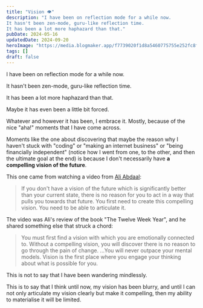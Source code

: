 ```yaml
---
title: "Vision 👁️"
description: "I have been on reflection mode for a while now.
It hasn't been zen-mode, guru-like reflection time.
It has been a lot more haphazard than that."
pubDate: 2024-05-16
updatedDate: 2024-09-20
heroImage: "https://media.blogmaker.app/f7739020f1d8a5460775755e252fc8fbc49acfbd.jpeg"
tags: []
draft: false
---
```


I have been on reflection mode for a while now.

It hasn't been zen-mode, guru-like reflection time.

It has been a lot more haphazard than that.

Maybe it has even been a little bit forced.

Whatever and however it has been, I embrace it. Mostly, because of the nice "aha!" moments that I have come across.

Moments like the one about discovering that maybe the reason why I haven't stuck with "coding" or "making an internet business" or "being financially independent" (notice how I went from one, to the other, and then the ultimate goal at the end) is because I don't necessarily have **a compelling vision of the future**.

This one came from watching a video from [Ali Abdaal](https://youtu.be/nIv1J5O15To?si=lAtM_0DEkUPN5kwx):

> If you don't have a vision of the future which is significantly better than your current state, there is no reason for you to act in a way that pulls you towards that future. You first need to create this compelling vision. You need to be able to articulate it.

The video was Ali's review of the book "The Twelve Week Year", and he shared something else that struck a chord:

> You must first find a vision with which you are emotionally connected to. Without a compelling vision, you will discover there is no reason to go through the pain of change. ...You will never outpace your mental models. Vision is the first place where you engage your thinking about what is possible for you.

This is not to say that I have been wandering mindlessly.

This is to say that I think until now, my vision has been blurry, and until I can not only articulate my vision clearly but make it compelling, then my ability to materialise it will be limited.